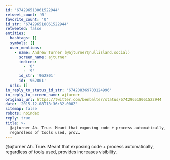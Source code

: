 ```yaml
---
id: '674296518061522944'
retweet_count: '0'
favorite_count: '0'
id_str: '674296518061522944'
retweeted: false
entities:
  hashtags: []
  symbols: []
  user_mentions:
    - name: Andrew Turner (@ajturner@nullisland.social)
      screen_name: ajturner
      indices:
        - '0'
        - '9'
      id_str: '962801'
      id: '962801'
  urls: []
in_reply_to_status_id_str: '674288369703124996'
in_reply_to_screen_name: ajturner
original_url: https://twitter.com/benbalter/status/674296518061522944
date: '2015-12-08T18:36:32.000Z'
sitemap: false
robots: noindex
reply: true
title: >-
  @ajturner Ah. True. Meant that exposing code + process automatically,
  regardless of tools used, prov…
---
```


@ajturner Ah. True. Meant that exposing code + process automatically, regardless of tools used, provides increases visibility.